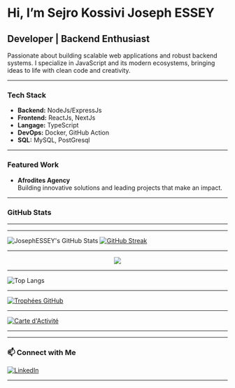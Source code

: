 # Hi, I’m Sejro Kossivi Joseph ESSEY

## Developer | Backend Enthusiast

Passionate about building scalable web applications and robust backend systems. I specialize in JavaScript and its modern ecosystems, bringing ideas to life with clean code and creativity. 

---

###  Tech Stack

- **Backend:** NodeJs/ExpressJs
- **Frontend:** ReactJs, NextJs
- **Langage:** TypeScript
- **DevOps:** Docker, GitHub Action
- **SQL:** MySQL, PostGresql 

---

### Featured Work

- **Afrodites Agency**  
  Building innovative solutions and leading projects that make an impact.

---

### GitHub Stats

---

---

![JosephESSEY's GitHub Stats](https://github-readme-stats.vercel.app/api?username=JosephESSEY&show_icons=true&theme=react)
[![GitHub Streak](https://streak-stats.demolab.com?user=JosephESSEY&theme=react&hide_border=true)](https://git.io/streak-stats)

---

<p align="center">
  <img src="https://github-profile-summary-cards.vercel.app/api/cards/profile-details?username=JosephESSEY&theme=react" />
</p>


---

![Top Langs](https://github-readme-stats.vercel.app/api/top-langs/?username=JosephESSEY&layout=compact&theme=react)

---

[![Trophées GitHub](https://github-profile-trophy.vercel.app/?username=JosephESSEY&theme=react&row=2&column=3)](https://github.com/ryo-ma/github-profile-trophy)

---

[![Carte d'Activité](https://github-readme-activity-graph.vercel.app/graph?username=JosephESSEY&theme=react&area=true)](https://github.com/ashutosh00710/github-readme-activity-graph)

---




---

### 📫 Connect with Me

[![LinkedIn](https://img.shields.io/badge/LinkedIn-JosephESSEY-blue?style=for-the-badge&logo=linkedin)](https://www.linkedin.com/in/JosephESSEY)

---

<!--
**JosephESSEY/JosephESSEY** is a ✨ special ✨ repository because its README.md (this file) appears on your GitHub profile.
-->
